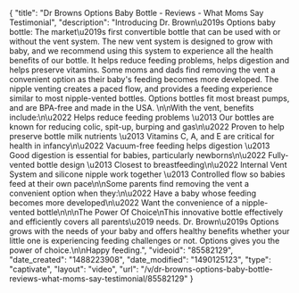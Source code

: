 {
    "title": "Dr Browns Options Baby Bottle - Reviews - What Moms Say Testimonial",
    "description": "Introducing Dr. Brown\u2019s Options baby bottle: The market\u2019s first convertible bottle that can be used with or without the vent system. The new vent system is designed to grow with baby, and we recommend using this system to experience all the health benefits of our bottle. It helps reduce feeding problems, helps digestion and helps preserve vitamins. Some moms and dads find removing the vent a convenient option as their baby's feeding becomes more developed. The nipple venting creates a paced flow, and provides a feeding experience similar to most nipple-vented bottles. Options bottles fit most breast pumps, and are BPA-free and made in the USA. \n\nWith the vent, benefits include:\n\u2022 Helps reduce feeding problems \u2013 Our bottles are known for reducing colic, spit-up, burping and gas\n\u2022 Proven to help preserve bottle milk nutrients \u2013 Vitamins C, A, and E are critical for health in infancy\n\u2022 Vacuum-free feeding helps digestion \u2013 Good digestion is essential for babies, particularly newborns\n\u2022 Fully-vented bottle design \u2013 Closest to breastfeeding\n\u2022 Internal Vent System and silicone nipple work together \u2013 Controlled flow so babies feed at their own pace\n\nSome parents find removing the vent a convenient option when they:\n\u2022 Have a baby whose feeding becomes more developed\n\u2022 Want the convenience of a nipple-vented bottle\n\n\nThe Power Of Choice\nThis innovative bottle effectively and efficiently covers all parents\u2019 needs. Dr. Brown\u2019s Options grows with the needs of your baby and offers healthy benefits whether your little one is experiencing feeding challenges or not. Options gives you the power of choice.\n\nHappy feeding.",
    "videoid": "85582129",
    "date_created": "1488223908",
    "date_modified": "1490125123",
    "type": "captivate",
    "layout": "video",
    "url": "\/v\/dr-browns-options-baby-bottle-reviews-what-moms-say-testimonial\/85582129"
}